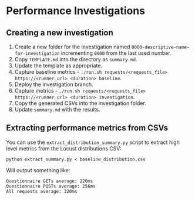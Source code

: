 # Performance Investigations

## Creating a new investigation

1. Create a new folder for the investigation named `0000-descriptive-name-for-investigation` incrementing `0000` from the last used number.
2. Copy `TEMPLATE.md` into the directory as `summary.md`.
3. Update the template as appropriate.
4. Capture baseline metrics - `./run.sh requests/<requests_file> https://<runner_url> <duration> baseline`.
5. Deploy the investigation branch.
6. Capture metrics - `./run.sh requests/<requests_file> https://<runner_url> <duration> investigation`.
7. Copy the generated CSVs into the investigation folder.
8. Update `summary.md` with the results.

## Extracting performance metrics from CSVs

You can use the `extract_distribution_summary.py` script to extract high level metrics from the Locust distributions CSV:

```
python extract_summary.py < baseline_distribution.csv
```

Will output something like:

```
Questionnaire GETs average: 220ms
Questionnaire POSTs average: 256ms
All requests average: 320ms
```
